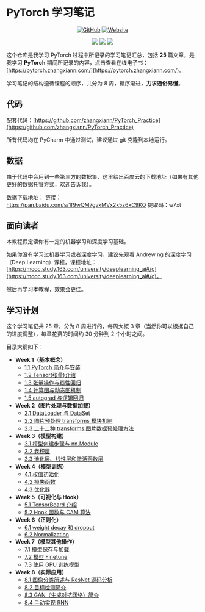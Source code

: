 

# PyTorch 学习笔记

<p align='center'>
<a href="https://github.com/labuladong/fucking-algorithm" target="_blank"><img alt="GitHub" src="https://img.shields.io/github/stars/zhangxiann/PyTorch_Practice?label=Stars&style=flat-square&logo=GitHub"></a>
<a href="https://labuladong.gitbook.io/algo" target="_blank"><img alt="Website" src="https://img.shields.io/website?label=%E5%9C%A8%E7%BA%BF%E7%94%B5%E5%AD%90%E4%B9%A6&style=flat-square&down_color=blue&down_message=%E7%82%B9%E8%BF%99%E9%87%8C&up_color=blue&up_message=%E7%82%B9%E8%BF%99%E9%87%8C&url=https://pytorch.zhangxiann.com/&logo=Gitea"></a>
</p>

<p align='center'>
<a href="https://www.github.com/labuladong" target="_blank"><img src="https://img.shields.io/badge/作者-@zhangxiann-000000.svg?style=flat-square&logo=GitHub"></a>
<a href="https://www.zhihu.com/people/zhangxian/posts" target="_blank"><img src="https://img.shields.io/badge/%E7%9F%A5%E4%B9%8E-@labuladong-000000.svg?style=flat-square&logo=Zhihu"></a>
<a href="https://image.zhangxiann.com/QRcode_8cm.jpg" target="_blank"><img src="https://img.shields.io/badge/公众号-@labuladong-000000.svg?style=flat-square&logo=WeChat"></a>
</p>

这个仓库是我学习 PyTorch 过程中所记录的学习笔记汇总，包括 **25** 篇文章，是我学习 **PyTorch** 期间所记录的内容，点击查看在线电子书：[https://pytorch.zhangxiann.com/](https://pytorch.zhangxiann.com/)。

学习笔记的结构遵循课程的顺序，共分为 8 周，循序渐进，**力求通俗易懂**。



## 代码

配套代码：[https://github.com/zhangxiann/PyTorch_Practice](https://github.com/zhangxiann/PyTorch_Practice)

所有代码均在 PyCharm 中通过测试，建议通过 git 克隆到本地运行。

<!--more-->



## 数据

由于代码中会用到一些第三方的数据集，这里给出百度云的下载地址（如果有其他更好的数据托管方式，欢迎告诉我）。

数据下载地址：
链接：https://pan.baidu.com/s/1f9wQM7gvkMVx2x5z6xC9KQ 
提取码：w7xt



## 面向读者

本教程假定读你有一定的机器学习和深度学习基础。

如果你没有学习过机器学习或者深度学习，建议先观看 Andrew ng 的深度学习（Deep Learning）课程，课程地址： [https://mooc.study.163.com/university/deeplearning_ai#/c](https://mooc.study.163.com/university/deeplearning_ai#/c)。

然后再学习本教程，效果会更佳。



## 学习计划

这个学习笔记共 25 章，分为 8 周进行的，每周大概 3 章（当然你可以根据自己的进度调整），每章花费的时间约 30 分钟到 2 个小时之间。

目录大纲如下：

- **Week 1（基本概念）**
  - [1.1 PyTorch 简介与安装](https://zhuanlan.zhihu.com/p/185037101)
  - [1.2 Tensor(张量)介绍](https://zhuanlan.zhihu.com/p/187564399)
  - [1.3 张量操作与线性回归](https://zhuanlan.zhihu.com/p/189952916)
  - [1.4 计算图与动态图机制](https://zhuanlan.zhihu.com/p/191648279)
  - [1.5 autograd 与逻辑回归](https://zhuanlan.zhihu.com/p/191652343)
- **Week 2（图片处理与数据加载）**
  - [2.1 DataLoader 与 DataSet](https://zhuanlan.zhihu.com/p/197888612)
  - [2.2 图片预处理 transforms 模块机制](https://zhuanlan.zhihu.com/p/200866666)
  - [2.3 二十二种 transforms 图片数据预处理方法](https://zhuanlan.zhihu.com/p/200876072)
- **Week 3（模型构建）**
  - [3.1 模型创建步骤与 nn.Module](https://zhuanlan.zhihu.com/p/203405689)
  - [3.2 卷积层](https://zhuanlan.zhihu.com/p/206427963)
  - [3.3 池化层、线性层和激活函数层](https://zhuanlan.zhihu.com/p/208259650)
- **Week 4（模型训练）**
  - [4.1 权值初始化](https://zhuanlan.zhihu.com/p/210137182)
  - [4.2 损失函数](https://zhuanlan.zhihu.com/p/212691653)
  - [4.3 优化器](https://zhuanlan.zhihu.com/p/213824542)
- **Week 5（可视化与 Hook）**
  - [5.1 TensorBoard 介绍](https://zhuanlan.zhihu.com/p/217415374)
  - [5.2 Hook 函数与 CAM 算法](https://zhuanlan.zhihu.com/p/222496848)
- **Week 6（正则化）**
  - [6.1 weight decay 和 dropout](https://zhuanlan.zhihu.com/p/225606205)
  - [6.2 Normalization](https://zhuanlan.zhihu.com/p/232487440)
- **Week 7（模型其他操作）**
  - [7.1 模型保存与加载](https://zhuanlan.zhihu.com/p/245645490)
  - [7.2 模型 Finetune](https://zhuanlan.zhihu.com/p/245652282)
  - [7.3 使用 GPU 训练模型](https://zhuanlan.zhihu.com/p/254738836)
- **Week 8（实际应用）**
  - [8.1 图像分类简述与 ResNet 源码分析](https://zhuanlan.zhihu.com/p/254761587)
  - [8.2 目标检测简介](https://zhuanlan.zhihu.com/p/259494709)
  - [8.3 GAN（生成对抗网络）简介](https://zhuanlan.zhihu.com/p/258321589)
  - [8.4 手动实现 RNN](https://zhuanlan.zhihu.com/p/263531494)
